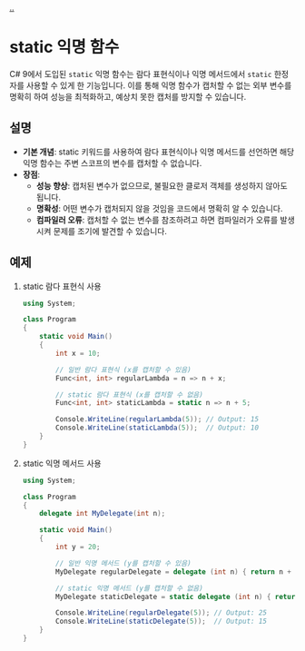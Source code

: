[..](../README.md)

# static 익명 함수

C# 9에서 도입된 `static` 익명 함수는 람다 표현식이나 익명 메서드에서 `static` 한정자를 사용할 수 있게 한 기능입니다. 
이를 통해 익명 함수가 캡처할 수 없는 외부 변수를 명확히 하여 성능을 최적화하고, 예상치 못한 캡처를 방지할 수 있습니다.

## 설명
- **기본 개념**: static 키워드를 사용하여 람다 표현식이나 익명 메서드를 선언하면 해당 익명 함수는 주변 스코프의 변수를 캡처할 수 없습니다.
- **장점**:
    - **성능 향상**: 캡처된 변수가 없으므로, 불필요한 클로저 객체를 생성하지 않아도 됩니다.
    - **명확성**: 어떤 변수가 캡처되지 않을 것임을 코드에서 명확히 알 수 있습니다.
    - **컴파일러 오류**: 캡처할 수 없는 변수를 참조하려고 하면 컴파일러가 오류를 발생시켜 문제를 조기에 발견할 수 있습니다.

## 예제

1. static 람다 표현식 사용
    ```cs
    using System;

    class Program
    {
        static void Main()
        {
            int x = 10;

            // 일반 람다 표현식 (x를 캡처할 수 있음)
            Func<int, int> regularLambda = n => n + x;

            // static 람다 표현식 (x를 캡처할 수 없음)
            Func<int, int> staticLambda = static n => n + 5;

            Console.WriteLine(regularLambda(5)); // Output: 15
            Console.WriteLine(staticLambda(5));  // Output: 10
        }
    }
    ```

1. static 익명 메서드 사용
    ```cs
    using System;

    class Program
    {
        delegate int MyDelegate(int n);

        static void Main()
        {
            int y = 20;

            // 일반 익명 메서드 (y를 캡처할 수 있음)
            MyDelegate regularDelegate = delegate (int n) { return n + y; };

            // static 익명 메서드 (y를 캡처할 수 없음)
            MyDelegate staticDelegate = static delegate (int n) { return n + 10; };

            Console.WriteLine(regularDelegate(5)); // Output: 25
            Console.WriteLine(staticDelegate(5));  // Output: 15
        }
    }
    ```
